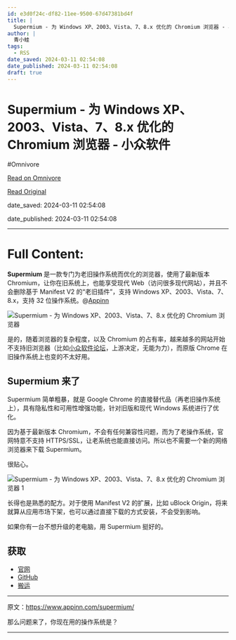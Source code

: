 ```yaml
---
id: e3d0f24c-df82-11ee-9500-67d47381bd4f
title: |
  Supermium - 为 Windows XP、2003、Vista、7、8.x 优化的 Chromium 浏览器 - 小众软件
author: |
  青小蛙
tags:
  - RSS
date_saved: 2024-03-11 02:54:08
date_published: 2024-03-11 02:54:08
draft: true
---
```


# Supermium - 为 Windows XP、2003、Vista、7、8.x 优化的 Chromium 浏览器 - 小众软件
#Omnivore

[Read on Omnivore](https://omnivore.app/me/supermium-windows-xp-2003-vista-7-8-x-chromium-18e2caacf29)

[Read Original](https://www.appinn.com/supermium/)

date_saved: 2024-03-11 02:54:08

date_published: 2024-03-11 02:54:08

--- 

# Full Content: 

**Supermium** 是一款专门为老旧操作系统而优化的浏览器，使用了最新版本 Chromium，让你在旧系统上，也能享受现代 Web（访问很多现代网站），并且不会删除基于 Manifest V2 的“老旧插件”，支持 Windows XP、2003、Vista、7、8.x，支持 32 位操作系统。@[Appinn](https://www.appinn.com/supermium/)

![Supermium - 为 Windows XP、2003、Vista、7、8.x 优化的 Chromium 浏览器](https://proxy-prod.omnivore-image-cache.app/1608x700,sdQk9zfp5HgcApxvZ0GgWTZrRZgsw-w9Wpx_5D6nGGJo/https://www.appinn.com/wp-content/uploads/2024/03/Appinn-feature-images-2024-03-11T143355.172.jpg "Supermium - 为 Windows XP、2003、Vista、7、8.x 优化的 Chromium 浏览器 1")

是的，随着浏览器的复杂程度，以及 Chromium 的占有率，越来越多的网站开始不支持旧浏览器（比如[小众软件论坛](https://meta.appinn.net/)，上游决定，无能为力），而原版 Chrome 在旧操作系统上也变的不太好用。

## Supermium 来了

Supermium 简单粗暴，就是 Google Chrome 的直接替代品（再老旧操作系统上），具有隐私性和可用性增强功能，针对旧版和现代 Windows 系统进行了优化。

因为基于最新版本 Chromium，不会有任何兼容性问题，而为了老操作系统，官网特意不支持 HTTPS/SSL，让老系统也能直接访问。所以也不需要一个新的网络浏览器来下载 Supermium。

很贴心。

![Supermium - 为 Windows XP、2003、Vista、7、8.x 优化的 Chromium 浏览器 1](https://proxy-prod.omnivore-image-cache.app/1204x875,sUj_ToaKdXltuYfruXraItOX8qepipFgai7CL1XJFkG0/https://www.appinn.com/wp-content/uploads/2024/03/supermium-pic.jpg "Supermium - 为 Windows XP、2003、Vista、7、8.x 优化的 Chromium 浏览器 2")

长得也是熟悉的配方。对于使用 Manifest V2 的扩展，比如 uBlock Origin，将来就算从应用市场下架，也可以通过直接下载的方式安装，不会受到影响。

如果你有一台不想升级的老电脑，用 Supermium 挺好的。

## 获取

* [官网](https://win32subsystem.live/supermium/)
* [GitHub](https://github.com/win32ss/supermium)
* [搬运](https://pan.quark.cn/s/40b5a7a05e21)

---

原文：https://www.appinn.com/supermium/

那么问题来了，你现在用的操作系统是？

---

